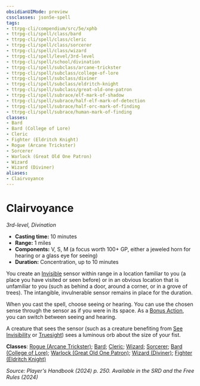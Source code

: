 ```yaml
---
obsidianUIMode: preview
cssclasses: json5e-spell
tags:
- ttrpg-cli/compendium/src/5e/xphb
- ttrpg-cli/spell/class/bard
- ttrpg-cli/spell/class/cleric
- ttrpg-cli/spell/class/sorcerer
- ttrpg-cli/spell/class/wizard
- ttrpg-cli/spell/level/3rd-level
- ttrpg-cli/spell/school/divination
- ttrpg-cli/spell/subclass/arcane-trickster
- ttrpg-cli/spell/subclass/college-of-lore
- ttrpg-cli/spell/subclass/diviner
- ttrpg-cli/spell/subclass/eldritch-knight
- ttrpg-cli/spell/subclass/great-old-one-patron
- ttrpg-cli/spell/subrace/elf-mark-of-shadow
- ttrpg-cli/spell/subrace/half-elf-mark-of-detection
- ttrpg-cli/spell/subrace/half-orc-mark-of-finding
- ttrpg-cli/spell/subrace/human-mark-of-finding
classes:
- Bard
- Bard (College of Lore)
- Cleric
- Fighter (Eldritch Knight)
- Rogue (Arcane Trickster)
- Sorcerer
- Warlock (Great Old One Patron)
- Wizard
- Wizard (Diviner)
aliases:
- Clairvoyance
---
```

# Clairvoyance
*3rd-level, Divination*  


- **Casting time:** 10 minutes
- **Range:** 1 miles
- **Components:** V, S, M (a focus worth 100+ GP, either a jeweled horn for hearing or a glass eye for seeing)
- **Duration:** Concentration, up to 10 minutes

You create an [Invisible](Інструменти%20ДМ/CLI/rules/conditions.md#Invisible) sensor within range in a location familiar to you (a place you have visited or seen before) or in an obvious location that is unfamiliar to you (such as behind a door, around a corner, or in a grove of trees). The intangible, invulnerable sensor remains in place for the duration.

When you cast the spell, choose seeing or hearing. You can use the chosen sense through the sensor as if you were in its space. As a [Bonus Action](Інструменти%20ДМ/CLI/rules/variant-rules/bonus-action-xphb.md), you can switch between seeing and hearing.

A creature that sees the sensor (such as a creature benefiting from [See Invisibility](Інструменти%20ДМ/CLI/spells/see-invisibility-xphb.md) or [Truesight](Інструменти%20ДМ/CLI/rules/senses.md#Truesight)) sees a luminous orb about the size of your fist.

**Classes**: [Rogue (Arcane Trickster)](Інструменти%20ДМ/CLI/lists/list-spells-classes-arcane-trickster-xphb.md "subclass=XPHB;class=XPHB"); [Bard](Інструменти%20ДМ/CLI/lists/list-spells-classes-bard.md); [Cleric](Інструменти%20ДМ/CLI/lists/list-spells-classes-cleric.md); [Wizard](Інструменти%20ДМ/CLI/lists/list-spells-classes-wizard.md); [Sorcerer](Інструменти%20ДМ/CLI/lists/list-spells-classes-sorcerer.md); [Bard (College of Lore)](Інструменти%20ДМ/CLI/lists/list-spells-classes-college-of-lore-xphb.md "subclass=XPHB;class=XPHB"); [Warlock (Great Old One Patron)](Інструменти%20ДМ/CLI/lists/list-spells-classes-great-old-one-patron-xphb.md "subclass=XPHB;class=XPHB"); [Wizard (Diviner)](Інструменти%20ДМ/CLI/lists/list-spells-classes-diviner-xphb.md "subclass=XPHB;class=XPHB"); [Fighter (Eldritch Knight)](Інструменти%20ДМ/CLI/lists/list-spells-classes-eldritch-knight-xphb.md "subclass=XPHB;class=XPHB")

*Source: Player's Handbook (2024) p. 250. Available in the <span title='Systems Reference Document (5.2)'>SRD</span> and the Free Rules (2024)*